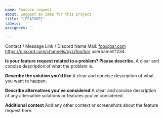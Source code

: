 ```yaml
---
name: Feature request
about: Suggest an idea for this project
title: "[FEATURE]"
labels: ''
assignees: ''

---
```


Contact / Message Link / Discord Name
Mail: foo@bar.com
https://discord.com/channels/xyz/foo/bar
username#1234

**Is your feature request related to a problem? Please describe.**
A clear and concise description of what the problem is.

**Describe the solution you'd like**
A clear and concise description of what you want to happen.

**Describe alternatives you've considered**
A clear and concise description of any alternative solutions or features you've considered.

**Additional context**
Add any other context or screenshots about the feature request here.
